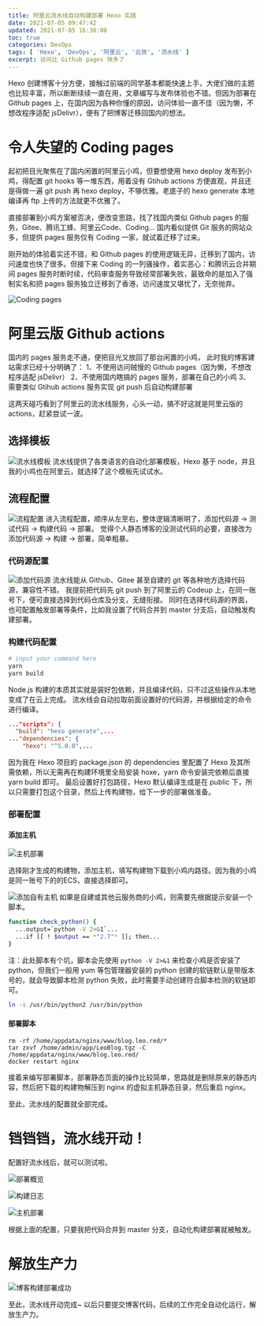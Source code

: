 ```yaml
---
title: 阿里云流水线自动构建部署 Hexo 实践
date: 2021-07-05 09:47:42
updated: 2021-07-05 16:38:00
toc: true
categories: DevOps
tags: [ 'Hexo', 'DevOps', '阿里云', '云效', '流水线' ]
excerpt: 访问比 Github pages 快多了
---
```

Hexo 创建博客十分方便，接触过前端的同学基本都能快速上手，大佬们做的主题也比较丰富，所以断断续续一直在用，文章编写与发布体验也不错。但因为部署在 Github pages 上，在国内因为各种你懂的原因，访问体验一直不佳（因为懒，不想改程序适配 jsDelivr），便有了把博客迁移回国内的想法。

# 令人失望的 Coding pages
起初把目光聚焦在了国内闲置的阿里云小鸡，但要想使用 hexo deploy 发布到小鸡，得配置 git hooks 等一堆东西，用着没有 Gtihub actions 方便直观，并且还是得做一遍 git push 再  hexo deploy，不够优雅。老底子的 hexo generate 本地编译再 ftp 上传的方法就更不优雅了。

直接部署到小鸡方案被否决，便改变思路，找了找国内类似 Github pages 的服务，Gitee、腾讯工蜂、阿里云Code、Coding... 国内看似提供 Git 服务的网站众多，但提供 pages 服务仅有 Coding 一家，就试着迁移了过来。

刚开始的体验着实还不错，和 Github pages 的使用逻辑无异，迁移到了国内，访问速度也快了很多。但接下来 Coding 的一列骚操作，着实恶心：和腾讯云合并期间 pages 服务时断时续，代码审查服务导致经常部署失败，最致命的是加入了强制实名和把 pages 服务独立迁移到了香港，访问速度又堪忧了，无奈抛弃。

![Coding pages](https://raw.githubusercontent.com/leoRogerCopyThat/blog-images/main/202203220315738.png)

# 阿里云版 Github actions
国内的 pages 服务走不通，便把目光又放回了那台闲置的小鸡，
此时我的博客建站需求已经十分明确了：
1、不使用访问贼慢的 Github pages（因为懒，不想改程序适配 jsDelivr）
2、不使用国内瞎搞的 pages 服务，部署在自己的小鸡
3、需要类似 Gtihub actions 服务实现 git push 后自动构建部署

这两天碰巧看到了阿里云的流水线服务，心头一动，搞不好这就是阿里云版的 actions，赶紧尝试一波。

## 选择模板
![流水线模板](https://raw.githubusercontent.com/leoRogerCopyThat/blog-images/main/202203220316589.png)
流水线提供了各类语言的自动化部署模板，Hexo 基于 node，并且我的小鸡也在阿里云，就选择了这个模板先试试水。

## 流程配置
![流程配置](https://raw.githubusercontent.com/leoRogerCopyThat/blog-images/main/202203220316944.png)
进入流程配置，顺序从左至右，整体逻辑清晰明了，添加代码源 -> 测试代码 -> 构建代码 -> 部署。
觉得个人静态博客的没测试代码的必要，直接改为 添加代码源 -> 构建 -> 部署，简单粗暴。

### 代码源配置
![添加代码源](https://raw.githubusercontent.com/leoRogerCopyThat/blog-images/main/202203220323086.png)
流水线能从 Github、Gitee 甚至自建的 git 等各种地方选择代码源，兼容性不错。
我提前把代码先 git push 到了阿里云的 Codeup 上，在同一账号下，便可直接选择到代码仓库及分支，无缝衔接。
同时在选择代码源的界面，也可配置触发部署等条件，比如我设置了代码合并到 master 分支后，自动触发构建部署。

### 构建代码配置
```bash 流水线构建命令
# input your command here
yarn
yarn build
```
Node.js 构建的本质其实就是装好包依赖，并且编译代码，只不过这些操作从本地变成了在云上完成。
流水线会自动拉取前面设置好的代码源，并根据给定的命令进行编译。

```json hexo package.json
..."scripts": {
  "build": "hexo generate",...
..."dependencies": {
    "hexo": "^5.0.0",...
```
因为我在 Hexo 项目的 package.json 的 dependencies 里配置了 Hexo 及其所需依赖，所以无需再在构建环境里全局安装 hoxe，yarn 命令安装完依赖后直接 yarn build 即可。
最后设置好打包路径，Hexo 默认编译生成是在 public 下，所以只需要打包这个目录，然后上传构建物，给下一步的部署做准备。

### 部署配置
#### 添加主机
![主机部署](https://raw.githubusercontent.com/leoRogerCopyThat/blog-images/main/202203220320125.png)


选择刚才生成的构建物，添加主机，填写构建物下载到小鸡内路径。因为我的小鸡是同一账号下的的ECS，直接选择即可。

![添加自有主机](https://raw.githubusercontent.com/leoRogerCopyThat/blog-images/main/202203220320262.png)
如果是自建或其他云服务商的小鸡，则需要先根据提示安装一个脚本。

```bash production-install.sh 脚本片段
function check_python() {
  ...output=`python -V 2>&1`...
  ...if [[ ! $output == *"2.7"* ]]; then...
}
```
注：此处脚本有个坑，脚本会先使用 `python -V 2>&1` 来检查小鸡是否安装了 python，但我们一般用 yum 等包管理器安装的 python 创建的软链默认是带版本号的，就会导致脚本检测 python 失败，此时需要手动创建符合脚本检测的软链即可。
```bash 手动创建 python 软链
ln -s /usr/bin/python2 /usr/bin/python 
```
#### 部署脚本
```shell 部署脚本
rm -rf /home/appdata/nginx/www/blog.leo.red/*
tar zxvf /home/admin/app/LeoBlog.tgz -C /home/appdata/nginx/www/blog.leo.red/
docker restart nginx
```
接着来编写部署脚本，部署静态页面的操作比较简单，思路就是删除原来的静态内容，然后把下载的构建物解压到 nginx 的虚拟主机静态目录，然后重启 nginx。

至此，流水线的配置就全部完成。

# 铛铛铛，流水线开动！
配置好流水线后，就可以测试啦。

![部署概览](https://raw.githubusercontent.com/leoRogerCopyThat/blog-images/main/202203220324911.png)

![构建日志](https://raw.githubusercontent.com/leoRogerCopyThat/blog-images/main/202203220321920.png)

![主机部署](https://raw.githubusercontent.com/leoRogerCopyThat/blog-images/main/202203220322647.png)

根据上面的配置，只要我把代码合并到 master 分支，自动化构建部署就被触发。

# 解放生产力
![博客构建部署成功](https://raw.githubusercontent.com/leoRogerCopyThat/blog-images/main/202203220322454.png)

至此，流水线开动完成~
以后只要提交博客代码，后续的工作完全自动化运行，解放生产力。
